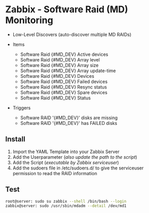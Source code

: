 # Zabbix - Software Raid (MD) Monitoring

* Low-Level Discovers (auto-discover multiple MD RAIDs)

* Items
  * Software Raid {#MD_DEV} Active devices
  * Software Raid {#MD_DEV} Array level
  * Software Raid {#MD_DEV} Array size
  * Software Raid {#MD_DEV} Array update-time
  * Software Raid {#MD_DEV} Devices
  * Software Raid {#MD_DEV} Failed devices
  * Software Raid {#MD_DEV} Resync status
  * Software Raid {#MD_DEV} Spare devices
  * Software Raid {#MD_DEV} Status

* Triggers
  * Software RAID '{#MD_DEV}' disks are missing
  * Software RAID '{#MD_DEV}' has FAILED disks


## Install

1. Import the YAML Template into your Zabbix Server
2. Add the Userparameter (_also update the path to the script_)
3. Add the Script (_executable by Zabbix serviceuser_)
4. Add the sudoers file in /etc/sudoers.d/ to give the serviceuser permission to read the RAID information

## Test

```bash
root@server: sudo su zabbix --shell /bin/bash --login
zabbix@server: sudo /usr/sbin/mdadm --detail /dev/md1
```

